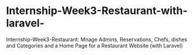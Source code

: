 # Internship-Week3-Restaurant-with-laravel-
Internship-Week3-Restaurant: Mnage Admins, Reservations, Chefs, dishes and Categories and a Home Page for a Restaurant Website (with Laravel)
